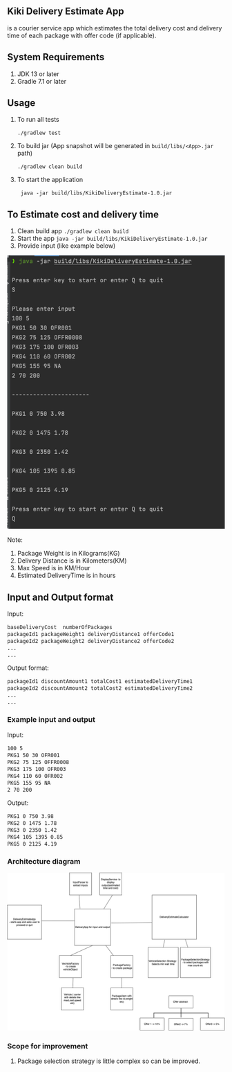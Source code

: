 ## Kiki Delivery Estimate App

is a courier service app which estimates the total delivery cost and delivery time of each package with offer code (if
applicable).

## System Requirements

1. JDK 13 or later
2. Gradle 7.1 or later

## Usage

1. To run all tests
    ```shell
    ./gradlew test
    ```
2. To build jar (App snapshot will be generated in `build/libs/<App>.jar` path)
   ```shell
   ./gradlew clean build
   ```


3. To start the application
   ```shell
    java -jar build/libs/KikiDeliveryEstimate-1.0.jar
   ```

## To Estimate cost and delivery time

1. Clean build app
   `./gradlew clean build`
2. Start the app
   `java -jar build/libs/KikiDeliveryEstimate-1.0.jar`
3. Provide input (like example below)

![](example.png)

Note:
1. Package Weight is in Kilograms(KG)
2. Delivery Distance is in Kilometers(KM)
3. Max Speed is in KM/Hour
4. Estimated DeliveryTime is in hours

## Input and Output format

Input:

```
baseDeliveryCost  numberOfPackages
packageId1 packageWeight1 deliveryDistance1 offerCode1
packageId2 packageWeight2 deliveryDistance2 offerCode2
...
...
``` 

Output format:

```
packageId1 discountAmount1 totalCost1 estimatedDeliveryTime1
packageId2 discountAmount2 totalCost2 estimatedDeliveryTime2
...
...
```


### Example input and output

Input:
```text
100 5
PKG1 50 30 OFR001
PKG2 75 125 OFFR0008
PKG3 175 100 OFR003
PKG4 110 60 OFR002
PKG5 155 95 NA
2 70 200
```

Output:
```text
PKG1 0 750 3.98
PKG2 0 1475 1.78
PKG3 0 2350 1.42
PKG4 105 1395 0.85
PKG5 0 2125 4.19
```


### Architecture diagram

![](architechture.png)


### Scope for improvement
1. Package selection strategy is little complex so can be improved.

